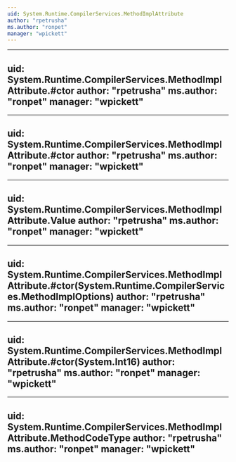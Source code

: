 ```yaml
---
uid: System.Runtime.CompilerServices.MethodImplAttribute
author: "rpetrusha"
ms.author: "ronpet"
manager: "wpickett"
---
```


---
uid: System.Runtime.CompilerServices.MethodImplAttribute.#ctor
author: "rpetrusha"
ms.author: "ronpet"
manager: "wpickett"
---

---
uid: System.Runtime.CompilerServices.MethodImplAttribute.#ctor
author: "rpetrusha"
ms.author: "ronpet"
manager: "wpickett"
---

---
uid: System.Runtime.CompilerServices.MethodImplAttribute.Value
author: "rpetrusha"
ms.author: "ronpet"
manager: "wpickett"
---

---
uid: System.Runtime.CompilerServices.MethodImplAttribute.#ctor(System.Runtime.CompilerServices.MethodImplOptions)
author: "rpetrusha"
ms.author: "ronpet"
manager: "wpickett"
---

---
uid: System.Runtime.CompilerServices.MethodImplAttribute.#ctor(System.Int16)
author: "rpetrusha"
ms.author: "ronpet"
manager: "wpickett"
---

---
uid: System.Runtime.CompilerServices.MethodImplAttribute.MethodCodeType
author: "rpetrusha"
ms.author: "ronpet"
manager: "wpickett"
---
